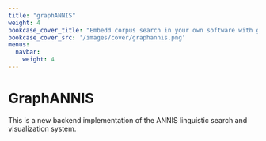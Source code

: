 ```yaml
---
title: "graphANNIS"
weight: 4
bookcase_cover_title: "Embedd corpus search in your own software with graphANNIS"
bookcase_cover_src: '/images/cover/graphannis.png'
menus:
  navbar:
    weight: 4
---
```


# GraphANNIS

 This is a new backend implementation of the ANNIS linguistic search and visualization system.
